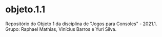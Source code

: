 # objeto.1.1
Repositório do Objeto 1 da disciplina de "Jogos para Consoles" - 2021.1. Grupo: Raphael Mathias, Vinícius Barros e Yuri Silva.
